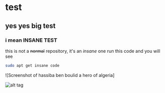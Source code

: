 # test
## yes yes big test
### i mean INSANE TEST 
this is not a ~~normal~~ repository, it's an _insane_ one 
run this code and you will see 
```bash
sudo apt get insane code
```
![Screenshot of hassiba ben boulid a hero of algeria]

![alt tag](https://www.google.com/url?sa=i&url=https%3A%2F%2Fwww.facebook.com%2F102902901674575%2Fposts%2Fhassiba-ben-bouali-est-n%25C3%25A9-un-18-janvier-de-lann%25C3%25A9e-1938-%25C3%25A0-el-asnam-aujourdhui-chl%2F127941239170741%2F&psig=AOvVaw2V3xLwS3gXwsLu2O250tkc&ust=1702389423499000&source=images&cd=vfe&opi=89978449&ved=0CBEQjRxqFwoTCMCxo_nEh4MDFQAAAAAdAAAAABAD)
